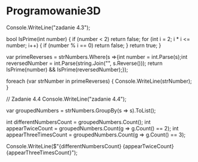 # Programowanie3D
Console.WriteLine("zadanie 4.3");

bool IsPrime(int number)
{
    if (number < 2) return false;
    for (int i = 2; i * i <= number; i++)
    {
        if (number % i == 0) return false;
    }
    return true;
}

var primeReverses = strNumbers.Where(s =>{int number = int.Parse(s);int reversedNumber = int.Parse(string.Join("", s.Reverse())); return IsPrime(number) && IsPrime(reversedNumber);});

foreach (var strNumber in primeReverses)
{
    Console.WriteLine(strNumber);
}

// Zadanie 4.4
Console.WriteLine("zadanie 4.4");

var groupedNumbers = strNumbers.GroupBy(s => s).ToList();

int differentNumbersCount = groupedNumbers.Count();
int appearTwiceCount = groupedNumbers.Count(g => g.Count() == 2);
int appearThreeTimesCount = groupedNumbers.Count(g => g.Count() == 3);

Console.WriteLine($"{differentNumbersCount} {appearTwiceCount} {appearThreeTimesCount}");
